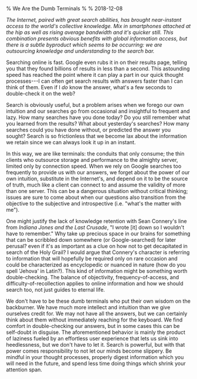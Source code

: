% We Are the Dumb Terminals
%
% 2018-12-08

*The Internet, paired with great search abilities, has brought near-instant access to the world's collective knowledge. Mix in smartphones attached at the hip as well as rising average bandwidth and it's quicker still. This combination presents obvious benefits with global information access, but there is a subtle byproduct which seems to be occurring: we are outsourcing knowledge and understanding to the search bar.*

Searching online is fast. Google even rubs it in on their results page, telling you that they found billions of results in less than a second. This astounding speed has reached the point where it can play a part in our quick thought processes---I can often get search results with answers faster than I can think of them.  Even if I *do* know the answer, what's a few seconds to double-check it on the web?

Search is obviously useful, but a problem arises when we forego our own intuition and our searches go from occasional and insightful to frequent and lazy. How many searches have you done today? Do you still remember what you learned from the results? What about yesterday's searches? How many searches could you have done without, or predicted the answer you sought? Search is so frictionless that we become lax about the information we retain since we can always look it up in an instant.

In this way, we are like terminals: the conduits that only consume; the thin clients who outsource storage and performance to the almighty server, limited only by connection speed. When we rely on Google searches too frequently to provide us with our answers, we forget about the power of our own intuition, substitute in the Internet's, and depend on it to be the source of truth, much like a client can connect to and assume the validity of more than one server. This can be a dangerous situation without critical thinking; issues are sure to come about when our questions also transition from the objective to the subjective and introspective (i.e. "what's the matter with me").

One might justify the lack of knowledge retention with Sean Connery's line from *Indiana Jones and the Last Crusade*, "I wrote [it] down so I wouldn't have to remember." Why take up precious space in our brains for something that can be scribbled down somewhere (or Google-searched) for later perusal? even if it's as important as a clue on how not to get decapitated in search of the Holy Grail? I would argue that Connery's character is referring to information that will hopefully be required only on rare occasion and could be characterized as encyclopedic or nuanced in nature (how do you spell 'Jehova' in Latin?). This kind of information might be something worth double-checking. The balance of objectivity, frequency-of-access, and difficulty-of-recollection applies to online information and how we should search too, not just guides to eternal life.

We don't have to be these dumb terminals who put their own wisdom on the backburner. We have much more intellect and intuition than we give ourselves credit for. We may not have all the answers, but we can certainly think about them without immediately reaching for the keyboard. We find comfort in double-checking our answers, but in some cases this can be self-doubt in disguise. The aforementioned behavior is mainly the product of laziness fueled by an effortless user experience that lets us sink into heedlessness, but we don't have to let it. Search is powerful, but with that power comes responsibility to not let our minds become slippery. Be mindful in your thought processes, properly digest information which you will need in the future, and spend less time doing things which shrink your attention span.